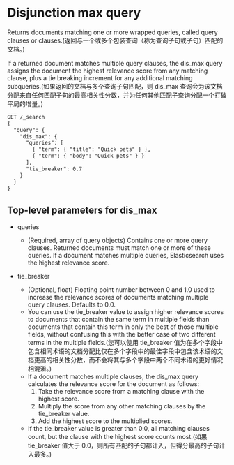 # Disjunction max query
Returns documents matching one or more wrapped queries, called query clauses or clauses.(返回与一个或多个包装查询（称为查询子句或子句）匹配的文档。)

If a returned document matches multiple query clauses, the dis_max query assigns the document the highest relevance score from any matching clause, plus a tie breaking increment for any additional matching subqueries.(如果返回的文档与多个查询子句匹配，则 dis_max 查询会为该文档分配来自任何匹配子句的最高相关性分数，并为任何其他匹配子查询分配一个打破平局的增量。)

```txt
GET /_search
{
  "query": {
    "dis_max": {
      "queries": [
        { "term": { "title": "Quick pets" } },
        { "term": { "body": "Quick pets" } }
      ],
      "tie_breaker": 0.7
    }
  }
}
```

## Top-level parameters for dis_max
+ queries
  - (Required, array of query objects) Contains one or more query clauses. Returned documents must match one or more of these queries. If a document matches multiple queries, Elasticsearch uses the highest relevance score.

+ tie_breaker
  - (Optional, float) Floating point number between 0 and 1.0 used to increase the relevance scores of documents matching multiple query clauses. Defaults to 0.0.
  - You can use the tie_breaker value to assign higher relevance scores to documents that contain the same term in multiple fields than documents that contain this term in only the best of those multiple fields, without confusing this with the better case of two different terms in the multiple fields.(您可以使用 tie_breaker 值为在多个字段中包含相同术语的文档分配比仅在多个字段中的最佳字段中包含该术语的文档更高的相关性分数，而不会将其与多个字段中两个不同术语的更好情况相混淆。)
  - If a document matches multiple clauses, the dis_max query calculates the relevance score for the document as follows:
     1. Take the relevance score from a matching clause with the highest score.
     2. Multiply the score from any other matching clauses by the tie_breaker value.
     3. Add the highest score to the multiplied scores.
  - If the tie_breaker value is greater than 0.0, all matching clauses count, but the clause with the highest score counts most.(如果 tie_breaker 值大于 0.0，则所有匹配的子句都计入，但得分最高的子句计入最多。)